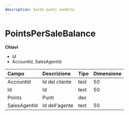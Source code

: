 ```yaml
---
description: Saldo punti vendita
---
```


# PointsPerSaleBalance

  
 **Chiavi**

* _Id_
* AccountId, SalesAgentId

| Campo | Descrizione | Tipo | Dimensione |
| :--- | :--- | :--- | :--- |
| AccountId | Id del cliente | text | 50 |
| Id | Id | text | 50 |
| Points | Punti | dec |  |
| SalesAgentId | Id dell'agente | text | 50 |

